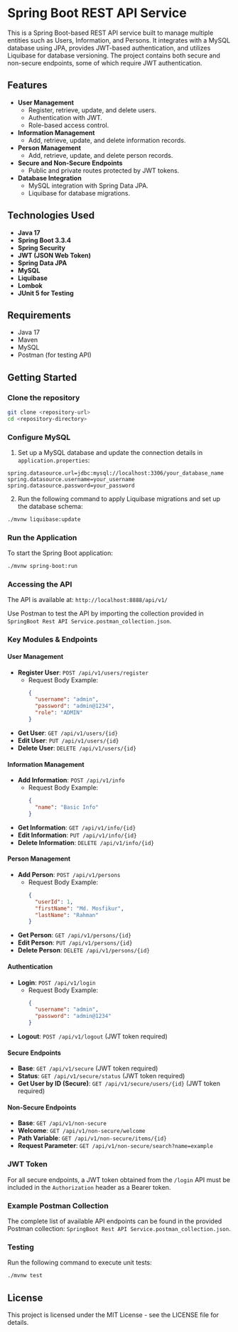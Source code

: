 # Spring Boot REST API Service

This is a Spring Boot-based REST API service built to manage multiple entities such as Users, Information, and Persons. It integrates with a MySQL database using JPA, provides JWT-based authentication, and utilizes Liquibase for database versioning. The project contains both secure and non-secure endpoints, some of which require JWT authentication.

## Features

- **User Management**
  - Register, retrieve, update, and delete users.
  - Authentication with JWT.
  - Role-based access control.
- **Information Management**
  - Add, retrieve, update, and delete information records.
- **Person Management**
  - Add, retrieve, update, and delete person records.
- **Secure and Non-Secure Endpoints**
  - Public and private routes protected by JWT tokens.
- **Database Integration**
  - MySQL integration with Spring Data JPA.
  - Liquibase for database migrations.

## Technologies Used

- **Java 17**
- **Spring Boot 3.3.4**
- **Spring Security**
- **JWT (JSON Web Token)**
- **Spring Data JPA**
- **MySQL**
- **Liquibase**
- **Lombok**
- **JUnit 5 for Testing**

## Requirements

- Java 17
- Maven
- MySQL
- Postman (for testing API)

## Getting Started

### Clone the repository

```bash
git clone <repository-url>
cd <repository-directory>
```

### Configure MySQL

1. Set up a MySQL database and update the connection details in `application.properties`:

```properties
spring.datasource.url=jdbc:mysql://localhost:3306/your_database_name
spring.datasource.username=your_username
spring.datasource.password=your_password
```

2. Run the following command to apply Liquibase migrations and set up the database schema:

```bash
./mvnw liquibase:update
```

### Run the Application

To start the Spring Boot application:

```bash
./mvnw spring-boot:run
```

### Accessing the API

The API is available at: `http://localhost:8888/api/v1/`

Use Postman to test the API by importing the collection provided in `SpringBoot Rest API Service.postman_collection.json`.

### Key Modules & Endpoints

#### **User Management**
- **Register User**: `POST /api/v1/users/register`
  - Request Body Example:
    ```json
    {
      "username": "admin",
      "password": "admin@1234",
      "role": "ADMIN"
    }
    ```
- **Get User**: `GET /api/v1/users/{id}`
- **Edit User**: `PUT /api/v1/users/{id}`
- **Delete User**: `DELETE /api/v1/users/{id}`

#### **Information Management**
- **Add Information**: `POST /api/v1/info`
  - Request Body Example:
    ```json
    {
      "name": "Basic Info"
    }
    ```
- **Get Information**: `GET /api/v1/info/{id}`
- **Edit Information**: `PUT /api/v1/info/{id}`
- **Delete Information**: `DELETE /api/v1/info/{id}`

#### **Person Management**
- **Add Person**: `POST /api/v1/persons`
  - Request Body Example:
    ```json
    {
      "userId": 1,
      "firstName": "Md. Mosfikur",
      "lastName": "Rahman"
    }
    ```
- **Get Person**: `GET /api/v1/persons/{id}`
- **Edit Person**: `PUT /api/v1/persons/{id}`
- **Delete Person**: `DELETE /api/v1/persons/{id}`

#### **Authentication**
- **Login**: `POST /api/v1/login`
  - Request Body Example:
    ```json
    {
      "username": "admin",
      "password": "admin@1234"
    }
    ```
- **Logout**: `POST /api/v1/logout` (JWT token required)

#### **Secure Endpoints**
- **Base**: `GET /api/v1/secure` (JWT token required)
- **Status**: `GET /api/v1/secure/status` (JWT token required)
- **Get User by ID (Secure)**: `GET /api/v1/secure/users/{id}` (JWT token required)

#### **Non-Secure Endpoints**
- **Base**: `GET /api/v1/non-secure`
- **Welcome**: `GET /api/v1/non-secure/welcome`
- **Path Variable**: `GET /api/v1/non-secure/items/{id}`
- **Request Parameter**: `GET /api/v1/non-secure/search?name=example`

### JWT Token

For all secure endpoints, a JWT token obtained from the `/login` API must be included in the `Authorization` header as a Bearer token.

### Example Postman Collection

The complete list of available API endpoints can be found in the provided Postman collection: `SpringBoot Rest API Service.postman_collection.json`.

### Testing

Run the following command to execute unit tests:

```bash
./mvnw test
```

## License

This project is licensed under the MIT License - see the LICENSE file for details.
